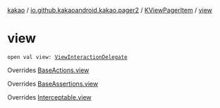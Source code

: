 [kakao](../../index.md) / [io.github.kakaoandroid.kakao.pager2](../index.md) / [KViewPagerItem](index.md) / [view](./view.md)

# view

`open val view: `[`ViewInteractionDelegate`](../../io.github.kakaoandroid.kakao.delegate/-view-interaction-delegate/index.md)

Overrides [BaseActions.view](../../io.github.kakaoandroid.kakao.common.actions/-base-actions/view.md)

Overrides [BaseAssertions.view](../../io.github.kakaoandroid.kakao.common.assertions/-base-assertions/view.md)

Overrides [Interceptable.view](../../io.github.kakaoandroid.kakao.intercept/-interceptable/view.md)

